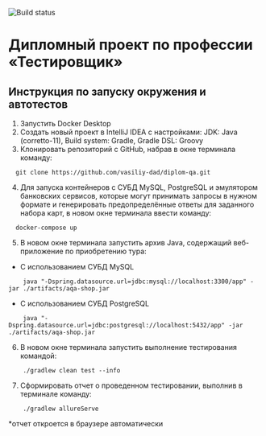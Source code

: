 ![Build status](https://github.com/vasiliy-dad/diplom-qa/actions/workflows/gradle.yml/badge.svg?branch=main)

# Дипломный проект по профессии «Тестировщик»

## Инструкция по запуску окружения и автотестов

1. Запустить Docker Desktop
2. Создать новый проект в IntelliJ IDEA с настройками: JDK: Java (corretto-11), Build system: Gradle, Gradle DSL: Groovy
3. Клонировать репозиторий с GitHub, набрав в окне терминала команду:
  ```
    git clone https://github.com/vasiliy-dad/diplom-qa.git
```
4. Для запуска контейнеров с СУБД MySQL, PostgreSQL и эмулятором банковских сервисов, которые могут принимать запросы в нужном формате и генерировать предопределённые ответы для заданного набора карт, в новом окне терминала ввести команду:
  ```
    docker-compose up
```
5. В новом окне терминала запустить архив Java, содержащий веб-приложение по приобретению тура:
* С использованием СУБД MySQL
```
    java "-Dspring.datasource.url=jdbc:mysql://localhost:3300/app" -jar ./artifacts/aqa-shop.jar 
```
* С использованием СУБД PostgreSQL
```
    java "-Dspring.datasource.url=jdbc:postgresql://localhost:5432/app" -jar ./artifacts/aqa-shop.jar 
```
6. В новом окне терминала запустить выполнение тестирования командой:
```
    ./gradlew clean test --info 
```
7. Сформировать отчет о проведенном тестировании, выполнив в терминале команду:
```
    ./gradlew allureServe 
```
*отчет откроется в браузере автоматически
